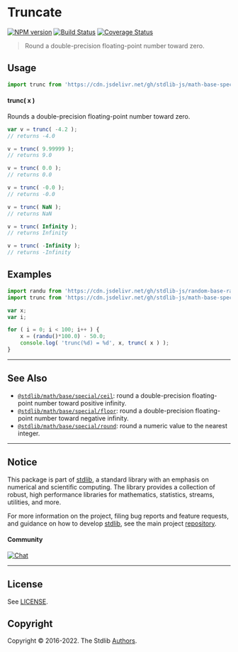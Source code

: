 <!--

@license Apache-2.0

Copyright (c) 2018 The Stdlib Authors.

Licensed under the Apache License, Version 2.0 (the "License");
you may not use this file except in compliance with the License.
You may obtain a copy of the License at

   http://www.apache.org/licenses/LICENSE-2.0

Unless required by applicable law or agreed to in writing, software
distributed under the License is distributed on an "AS IS" BASIS,
WITHOUT WARRANTIES OR CONDITIONS OF ANY KIND, either express or implied.
See the License for the specific language governing permissions and
limitations under the License.

-->

# Truncate

[![NPM version][npm-image]][npm-url] [![Build Status][test-image]][test-url] [![Coverage Status][coverage-image]][coverage-url] <!-- [![dependencies][dependencies-image]][dependencies-url] -->

> Round a double-precision floating-point number toward zero.



<section class="usage">

## Usage

```javascript
import trunc from 'https://cdn.jsdelivr.net/gh/stdlib-js/math-base-special-trunc@deno/mod.js';
```

#### trunc( x )

Rounds a double-precision floating-point number toward zero.

```javascript
var v = trunc( -4.2 );
// returns -4.0

v = trunc( 9.99999 );
// returns 9.0

v = trunc( 0.0 );
// returns 0.0

v = trunc( -0.0 );
// returns -0.0

v = trunc( NaN );
// returns NaN

v = trunc( Infinity );
// returns Infinity

v = trunc( -Infinity );
// returns -Infinity
```

</section>

<!-- /.usage -->

<section class="examples">

## Examples

<!-- eslint no-undef: "error" -->

```javascript
import randu from 'https://cdn.jsdelivr.net/gh/stdlib-js/random-base-randu@deno/mod.js';
import trunc from 'https://cdn.jsdelivr.net/gh/stdlib-js/math-base-special-trunc@deno/mod.js';

var x;
var i;

for ( i = 0; i < 100; i++ ) {
    x = (randu()*100.0) - 50.0;
    console.log( 'trunc(%d) = %d', x, trunc( x ) );
}
```

</section>

<!-- /.examples -->

<!-- C interface documentation. -->



<!-- Section for related `stdlib` packages. Do not manually edit this section, as it is automatically populated. -->

<section class="related">

* * *

## See Also

-   <span class="package-name">[`@stdlib/math/base/special/ceil`][@stdlib/math/base/special/ceil]</span><span class="delimiter">: </span><span class="description">round a double-precision floating-point number toward positive infinity.</span>
-   <span class="package-name">[`@stdlib/math/base/special/floor`][@stdlib/math/base/special/floor]</span><span class="delimiter">: </span><span class="description">round a double-precision floating-point number toward negative infinity.</span>
-   <span class="package-name">[`@stdlib/math/base/special/round`][@stdlib/math/base/special/round]</span><span class="delimiter">: </span><span class="description">round a numeric value to the nearest integer.</span>

</section>

<!-- /.related -->

<!-- Section for all links. Make sure to keep an empty line after the `section` element and another before the `/section` close. -->


<section class="main-repo" >

* * *

## Notice

This package is part of [stdlib][stdlib], a standard library with an emphasis on numerical and scientific computing. The library provides a collection of robust, high performance libraries for mathematics, statistics, streams, utilities, and more.

For more information on the project, filing bug reports and feature requests, and guidance on how to develop [stdlib][stdlib], see the main project [repository][stdlib].

#### Community

[![Chat][chat-image]][chat-url]

---

## License

See [LICENSE][stdlib-license].


## Copyright

Copyright &copy; 2016-2022. The Stdlib [Authors][stdlib-authors].

</section>

<!-- /.stdlib -->

<!-- Section for all links. Make sure to keep an empty line after the `section` element and another before the `/section` close. -->

<section class="links">

[npm-image]: http://img.shields.io/npm/v/@stdlib/math-base-special-trunc.svg
[npm-url]: https://npmjs.org/package/@stdlib/math-base-special-trunc

[test-image]: https://github.com/stdlib-js/math-base-special-trunc/actions/workflows/test.yml/badge.svg?branch=main
[test-url]: https://github.com/stdlib-js/math-base-special-trunc/actions/workflows/test.yml?query=branch:main

[coverage-image]: https://img.shields.io/codecov/c/github/stdlib-js/math-base-special-trunc/main.svg
[coverage-url]: https://codecov.io/github/stdlib-js/math-base-special-trunc?branch=main

<!--

[dependencies-image]: https://img.shields.io/david/stdlib-js/math-base-special-trunc.svg
[dependencies-url]: https://david-dm.org/stdlib-js/math-base-special-trunc/main

-->

[chat-image]: https://img.shields.io/gitter/room/stdlib-js/stdlib.svg
[chat-url]: https://gitter.im/stdlib-js/stdlib/

[stdlib]: https://github.com/stdlib-js/stdlib

[stdlib-authors]: https://github.com/stdlib-js/stdlib/graphs/contributors

[umd]: https://github.com/umdjs/umd
[es-module]: https://developer.mozilla.org/en-US/docs/Web/JavaScript/Guide/Modules

[deno-url]: https://github.com/stdlib-js/math-base-special-trunc/tree/deno
[umd-url]: https://github.com/stdlib-js/math-base-special-trunc/tree/umd
[esm-url]: https://github.com/stdlib-js/math-base-special-trunc/tree/esm

[stdlib-license]: https://raw.githubusercontent.com/stdlib-js/math-base-special-trunc/main/LICENSE

<!-- <related-links> -->

[@stdlib/math/base/special/ceil]: https://github.com/stdlib-js/math-base-special-ceil/tree/deno

[@stdlib/math/base/special/floor]: https://github.com/stdlib-js/math-base-special-floor/tree/deno

[@stdlib/math/base/special/round]: https://github.com/stdlib-js/math-base-special-round/tree/deno

<!-- </related-links> -->

</section>

<!-- /.links -->
